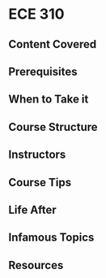 # ECE 310

## Content Covered

## Prerequisites

## When to Take it

## Course Structure

## Instructors

## Course Tips

## Life After

## Infamous Topics

## Resources
